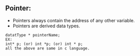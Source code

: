 ## Pointer:

* Pointers always contain the address of any other variable.
* Pointers are derived data types.
  
```
datatType * pointerName;
EX:
int* p; (or) int *p; (or) int * p;
all the above are same in c language.
```
